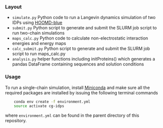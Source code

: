 ### Layout

- `simulate.py` Python code to run a Langevin dynamics simulation of two IDPs using [HOOMD-blue](https://hoomd-blue.readthedocs.io/en/latest/)
- `submit.py` Python script to generate and submit the SLURM job script to run two-chain simulations
- `maps_calc.py` Python code to calculate non-electrostatic interaction energies and energy maps
- `calc_submit.py` Python script to generate and submit the SLURM job script to run maps_calc.py
- `analysis.py` helper functions including initProteins() which generates a pandas DataFrame containing sequences and solution conditions

### Usage

To run a single-chain simulation, install [Miniconda](https://conda.io/miniconda.html) and make sure all the required packages are installed by issuing the following terminal commands

```bash
    conda env create -f environment.yml
    source activate cg-idps
```

where `environment.yml` can be found in the parent directory of this repository.

